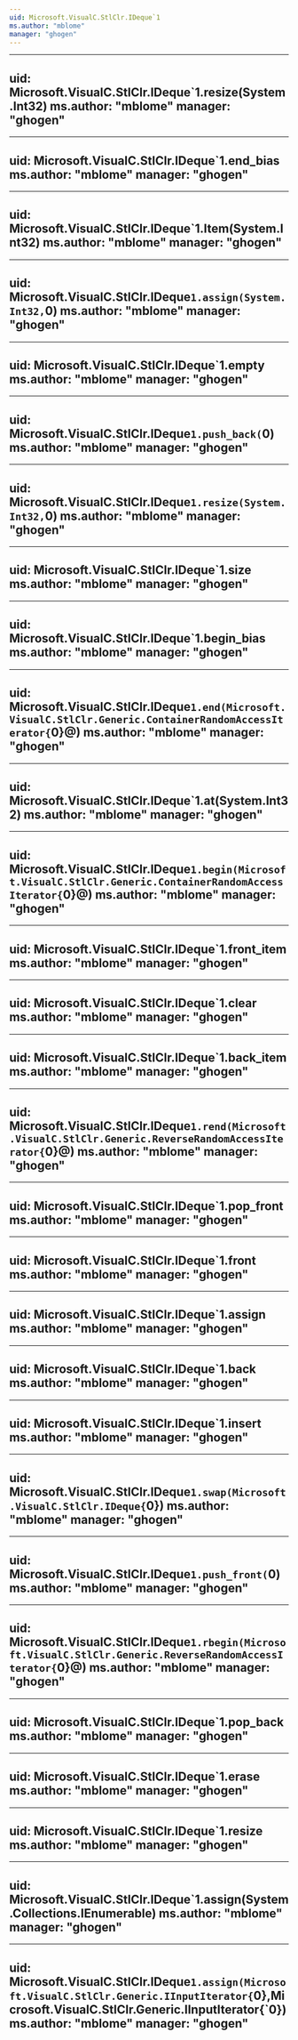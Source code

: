 ```yaml
---
uid: Microsoft.VisualC.StlClr.IDeque`1
ms.author: "mblome"
manager: "ghogen"
---
```


---
uid: Microsoft.VisualC.StlClr.IDeque`1.resize(System.Int32)
ms.author: "mblome"
manager: "ghogen"
---

---
uid: Microsoft.VisualC.StlClr.IDeque`1.end_bias
ms.author: "mblome"
manager: "ghogen"
---

---
uid: Microsoft.VisualC.StlClr.IDeque`1.Item(System.Int32)
ms.author: "mblome"
manager: "ghogen"
---

---
uid: Microsoft.VisualC.StlClr.IDeque`1.assign(System.Int32,`0)
ms.author: "mblome"
manager: "ghogen"
---

---
uid: Microsoft.VisualC.StlClr.IDeque`1.empty
ms.author: "mblome"
manager: "ghogen"
---

---
uid: Microsoft.VisualC.StlClr.IDeque`1.push_back(`0)
ms.author: "mblome"
manager: "ghogen"
---

---
uid: Microsoft.VisualC.StlClr.IDeque`1.resize(System.Int32,`0)
ms.author: "mblome"
manager: "ghogen"
---

---
uid: Microsoft.VisualC.StlClr.IDeque`1.size
ms.author: "mblome"
manager: "ghogen"
---

---
uid: Microsoft.VisualC.StlClr.IDeque`1.begin_bias
ms.author: "mblome"
manager: "ghogen"
---

---
uid: Microsoft.VisualC.StlClr.IDeque`1.end(Microsoft.VisualC.StlClr.Generic.ContainerRandomAccessIterator{`0}@)
ms.author: "mblome"
manager: "ghogen"
---

---
uid: Microsoft.VisualC.StlClr.IDeque`1.at(System.Int32)
ms.author: "mblome"
manager: "ghogen"
---

---
uid: Microsoft.VisualC.StlClr.IDeque`1.begin(Microsoft.VisualC.StlClr.Generic.ContainerRandomAccessIterator{`0}@)
ms.author: "mblome"
manager: "ghogen"
---

---
uid: Microsoft.VisualC.StlClr.IDeque`1.front_item
ms.author: "mblome"
manager: "ghogen"
---

---
uid: Microsoft.VisualC.StlClr.IDeque`1.clear
ms.author: "mblome"
manager: "ghogen"
---

---
uid: Microsoft.VisualC.StlClr.IDeque`1.back_item
ms.author: "mblome"
manager: "ghogen"
---

---
uid: Microsoft.VisualC.StlClr.IDeque`1.rend(Microsoft.VisualC.StlClr.Generic.ReverseRandomAccessIterator{`0}@)
ms.author: "mblome"
manager: "ghogen"
---

---
uid: Microsoft.VisualC.StlClr.IDeque`1.pop_front
ms.author: "mblome"
manager: "ghogen"
---

---
uid: Microsoft.VisualC.StlClr.IDeque`1.front
ms.author: "mblome"
manager: "ghogen"
---

---
uid: Microsoft.VisualC.StlClr.IDeque`1.assign
ms.author: "mblome"
manager: "ghogen"
---

---
uid: Microsoft.VisualC.StlClr.IDeque`1.back
ms.author: "mblome"
manager: "ghogen"
---

---
uid: Microsoft.VisualC.StlClr.IDeque`1.insert
ms.author: "mblome"
manager: "ghogen"
---

---
uid: Microsoft.VisualC.StlClr.IDeque`1.swap(Microsoft.VisualC.StlClr.IDeque{`0})
ms.author: "mblome"
manager: "ghogen"
---

---
uid: Microsoft.VisualC.StlClr.IDeque`1.push_front(`0)
ms.author: "mblome"
manager: "ghogen"
---

---
uid: Microsoft.VisualC.StlClr.IDeque`1.rbegin(Microsoft.VisualC.StlClr.Generic.ReverseRandomAccessIterator{`0}@)
ms.author: "mblome"
manager: "ghogen"
---

---
uid: Microsoft.VisualC.StlClr.IDeque`1.pop_back
ms.author: "mblome"
manager: "ghogen"
---

---
uid: Microsoft.VisualC.StlClr.IDeque`1.erase
ms.author: "mblome"
manager: "ghogen"
---

---
uid: Microsoft.VisualC.StlClr.IDeque`1.resize
ms.author: "mblome"
manager: "ghogen"
---

---
uid: Microsoft.VisualC.StlClr.IDeque`1.assign(System.Collections.IEnumerable)
ms.author: "mblome"
manager: "ghogen"
---

---
uid: Microsoft.VisualC.StlClr.IDeque`1.assign(Microsoft.VisualC.StlClr.Generic.IInputIterator{`0},Microsoft.VisualC.StlClr.Generic.IInputIterator{`0})
ms.author: "mblome"
manager: "ghogen"
---

